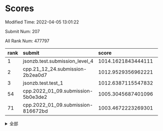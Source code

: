 # Scores

Modified Time: 2022-04-05 13:01:22

Submit Num: 207

All Rank Num: 477797

| rank |               submit               |       score        |       sigma        | pk_num |
| :--- | :--------------------------------- | :----------------- | :----------------- | :----- |
| 1    | jsonzb.test.submission_level_4     | 1014.1621843444111 | 0.8344180103944331 | 9237   |
| 2    | cpp.21_12_24.submission-2b2ea0d7   | 1012.9529356962221 | 0.7930139816932344 | 9231   |
| 3    | jsonzb.test.test_1                 | 1012.6387115547832 | 0.8370920094003037 | 9232   |
| 54   | cpp.2022_01_09.submission-5b0e3de2 | 1005.3045687401096 | 0.7199465149004997 | 9234   |
| 71   | cpp.2022_01_09.submission-816672bd | 1003.4672223269301 | 0.7158637297257979 | 9229   |


<details>
<summary>全部</summary>

| rank |                 submit                 |       score        |       sigma        | pk_num |
| :--- | :------------------------------------- | :----------------- | :----------------- | :----- |
| 1    | jsonzb.test.submission_level_4         | 1014.1621843444111 | 0.8344180103944331 | 9237   |
| 2    | cpp.21_12_24.submission-2b2ea0d7       | 1012.9529356962221 | 0.7930139816932344 | 9231   |
| 3    | jsonzb.test.test_1                     | 1012.6387115547832 | 0.8370920094003037 | 9232   |
| 4    | gobigger.level_3.submission_level_3_10 | 1012.2804562741965 | 0.7712301456239017 | 9233   |
| 5    | gobigger.level_3.submission_level_3_39 | 1011.6588425247684 | 0.7558943735445262 | 9232   |
| 6    | gobigger.level_3.submission_level_3_7  | 1011.6566480360931 | 0.7523086484703011 | 9232   |
| 7    | gobigger.level_3.submission_level_3_13 | 1011.5145419619853 | 0.7829325167807332 | 9237   |
| 8    | gobigger.level_3.submission_level_3_12 | 1011.2364014029056 | 0.7973745522096216 | 9237   |
| 9    | gobigger.level_3.submission_level_3_48 | 1011.2349641445729 | 0.7691883351482178 | 9238   |
| 10   | gobigger.level_3.submission_level_3_22 | 1011.1155049193819 | 0.7751488244045043 | 9234   |
| 11   | gobigger.level_3.submission_level_3_25 | 1011.0410746363199 | 0.7580933169836107 | 9236   |
| 12   | gobigger.level_3.submission_level_3_19 | 1010.9599581288235 | 0.7691155333999105 | 9241   |
| 13   | gobigger.level_3.submission_level_3_21 | 1010.9449133500113 | 0.7489117040646077 | 9232   |
| 14   | gobigger.level_3.submission_level_3_4  | 1010.9346484260938 | 0.7671620669678443 | 9234   |
| 15   | gobigger.level_3.submission_level_3_8  | 1010.8969912146526 | 0.7703107630717377 | 9234   |
| 16   | gobigger.level_3.submission_level_3_43 | 1010.854580283679  | 0.7935920331836692 | 9231   |
| 17   | gobigger.level_3.submission_level_3_42 | 1010.788292951393  | 0.7616037500723943 | 9234   |
| 18   | gobigger.level_3.submission_level_3_36 | 1010.700377814578  | 0.7516628169146848 | 9227   |
| 19   | gobigger.level_3.submission_level_3_16 | 1010.647223313766  | 0.7607074629877961 | 9236   |
| 20   | gobigger.level_3.submission_level_3_11 | 1010.5709075234093 | 0.7585658317522365 | 9232   |
| 21   | gobigger.level_3.submission_level_3_35 | 1010.5647924642246 | 0.7586179155162066 | 9232   |
| 22   | gobigger.level_3.submission_level_3_5  | 1010.4243156101708 | 0.7758802990627292 | 9229   |
| 23   | gobigger.level_3.submission_level_3_18 | 1010.3854315484409 | 0.7419619114314414 | 9233   |
| 24   | gobigger.level_3.submission_level_3_49 | 1010.2933451316945 | 0.7704036830788253 | 9231   |
| 25   | gobigger.level_3.submission_level_3_2  | 1010.2290669730992 | 0.7615065635228091 | 9230   |
| 26   | gobigger.level_3.submission_level_3_17 | 1010.2076851933932 | 0.7460044241527887 | 9232   |
| 27   | gobigger.level_3.submission_level_3_1  | 1010.1117135669257 | 0.7607063340601051 | 9231   |
| 28   | gobigger.level_3.submission_level_3_29 | 1010.0878782763161 | 0.7616474764530117 | 9229   |
| 29   | gobigger.level_3.submission_level_3_0  | 1010.0437360200565 | 0.7936215097616062 | 9234   |
| 30   | gobigger.level_3.submission_level_3_40 | 1010.0218777550457 | 0.7578916537052466 | 9232   |
| 31   | gobigger.level_3.submission_level_3_41 | 1010.0215446927946 | 0.7677614731061878 | 9224   |
| 32   | gobigger.level_3.submission_level_3_14 | 1010.0153360234511 | 0.7641307756484575 | 9237   |
| 33   | gobigger.level_3.submission_level_3_20 | 1009.9474769102272 | 0.7515730107094039 | 9233   |
| 34   | gobigger.level_3.submission_level_3_26 | 1009.8639797900598 | 0.7513446751545776 | 9226   |
| 35   | gobigger.level_3.submission_level_3_31 | 1009.7915056316752 | 0.762736562780924  | 9231   |
| 36   | gobigger.level_3.submission_level_3_47 | 1009.7728684245274 | 0.7693400826976249 | 9231   |
| 37   | gobigger.level_3.submission_level_3_45 | 1009.6438210943422 | 0.7380995932258978 | 9234   |
| 38   | gobigger.level_3.submission_level_3_37 | 1009.6372769623262 | 0.7606929960558829 | 9235   |
| 39   | gobigger.level_3.submission_level_3_27 | 1009.6188265686159 | 0.7794091683139761 | 9233   |
| 40   | gobigger.level_3.submission_level_3_38 | 1009.5943032134321 | 0.7556202103362006 | 9230   |
| 41   | gobigger.level_3.submission_level_3_44 | 1009.534169748947  | 0.7519397955825767 | 9232   |
| 42   | gobigger.level_3.submission_level_3_3  | 1009.5194793855587 | 0.7437033394919005 | 9232   |
| 43   | gobigger.level_3.submission_level_3_32 | 1009.4759948043055 | 0.7569866896474692 | 9233   |
| 44   | gobigger.level_3.submission_level_3_46 | 1009.3213506761149 | 0.7441129525886553 | 9233   |
| 45   | gobigger.level_3.submission_level_3_28 | 1009.2448314048967 | 0.7333591714806539 | 9230   |
| 46   | gobigger.level_3.submission_level_3_9  | 1009.2132656344052 | 0.7731908388350057 | 9231   |
| 47   | gobigger.level_3.submission_level_3_15 | 1009.1739549279381 | 0.7618577070759593 | 9231   |
| 48   | gobigger.level_3.submission_level_3_6  | 1009.0882204028313 | 0.7500706640412571 | 9235   |
| 49   | gobigger.level_3.submission_level_3_23 | 1008.9250980102352 | 0.7495967274967856 | 9235   |
| 50   | gobigger.level_3.submission_level_3_24 | 1008.907654547038  | 0.7294502664560483 | 9233   |
| 51   | gobigger.level_3.submission_level_3_30 | 1008.2111243547859 | 0.7494757745785469 | 9226   |
| 52   | gobigger.level_3.submission_level_3_34 | 1007.7209796693935 | 0.7490662617728313 | 9235   |
| 53   | gobigger.level_3.submission_level_3_33 | 1007.638854242244  | 0.7381385779267776 | 9229   |
| 54   | cpp.2022_01_09.submission-5b0e3de2     | 1005.3045687401096 | 0.7199465149004997 | 9234   |
| 55   | gobigger.level_1.submission_level_1_24 | 1004.71994350615   | 0.7250225399032016 | 9234   |
| 56   | gobigger.level_1.submission_level_1_34 | 1004.5947538699663 | 0.7090024933192571 | 9236   |
| 57   | gobigger.level_1.submission_level_1_23 | 1004.2713809794028 | 0.7203934509117769 | 9234   |
| 58   | gobigger.level_1.submission_level_1_0  | 1004.0121145566281 | 0.7211804631362164 | 9229   |
| 59   | gobigger.level_1.submission_level_1_32 | 1003.9869303854948 | 0.7248677772287009 | 9234   |
| 60   | gobigger.level_1.submission_level_1_3  | 1003.9796907911154 | 0.727362270678329  | 9228   |
| 61   | gobigger.level_1.submission_level_1_42 | 1003.9565319730496 | 0.7103177872029207 | 9235   |
| 62   | gobigger.level_1.submission_level_1_30 | 1003.8586784561946 | 0.7119352349332733 | 9231   |
| 63   | gobigger.level_1.submission_level_1_6  | 1003.8444668596368 | 0.7242897356101907 | 9228   |
| 64   | gobigger.level_1.submission_level_1_45 | 1003.5752682001071 | 0.713895632519627  | 9231   |
| 65   | gobigger.level_1.submission_level_1_21 | 1003.5611348096622 | 0.7125241896871857 | 9235   |
| 66   | gobigger.level_1.submission_level_1_29 | 1003.5417117402443 | 0.7188142061961433 | 9235   |
| 67   | gobigger.level_1.submission_level_1_26 | 1003.5244135259658 | 0.7218156008605748 | 9232   |
| 68   | gobigger.level_1.submission_level_1_17 | 1003.5220441168844 | 0.7112436000535887 | 9238   |
| 69   | gobigger.level_1.submission_level_1_9  | 1003.5131959363918 | 0.7143841709249329 | 9233   |
| 70   | gobigger.level_1.submission_level_1_22 | 1003.4807165393256 | 0.7093083799288751 | 9235   |
| 71   | cpp.2022_01_09.submission-816672bd     | 1003.4672223269301 | 0.7158637297257979 | 9229   |
| 72   | gobigger.level_1.submission_level_1_13 | 1003.4296629270228 | 0.7224727933418532 | 9239   |
| 73   | gobigger.level_1.submission_level_1_36 | 1003.4014925887719 | 0.7257261678952591 | 9235   |
| 74   | gobigger.level_1.submission_level_1_2  | 1003.303709016838  | 0.7159466187706204 | 9229   |
| 75   | gobigger.level_1.submission_level_1_40 | 1003.2732474990888 | 0.7048281542773837 | 9234   |
| 76   | gobigger.level_1.submission_level_1_16 | 1003.2570206470917 | 0.728342867782904  | 9234   |
| 77   | gobigger.level_1.submission_level_1_28 | 1003.255737307779  | 0.7177717260151782 | 9233   |
| 78   | gobigger.level_1.submission_level_1_38 | 1003.1659492077806 | 0.7050359780100081 | 9237   |
| 79   | gobigger.level_1.submission_level_1_41 | 1003.1588591960449 | 0.7183989229700598 | 9232   |
| 80   | gobigger.level_1.submission_level_1_43 | 1003.1524515730869 | 0.709092664951823  | 9225   |
| 81   | gobigger.level_1.submission_level_1_25 | 1003.1122627708537 | 0.721010368520564  | 9234   |
| 82   | gobigger.level_1.submission_level_1_35 | 1003.0728066218518 | 0.7194057278481332 | 9239   |
| 83   | gobigger.level_1.submission_level_1_1  | 1002.9505695458496 | 0.702846338102813  | 9233   |
| 84   | gobigger.level_1.submission_level_1_19 | 1002.9274082468561 | 0.7082313745212028 | 9229   |
| 85   | gobigger.level_1.submission_level_1_39 | 1002.824028471855  | 0.7160944059090096 | 9233   |
| 86   | gobigger.level_1.submission_level_1_10 | 1002.8118483781536 | 0.7086937470606217 | 9230   |
| 87   | gobigger.level_1.submission_level_1_11 | 1002.7855381819219 | 0.7221948300714175 | 9238   |
| 88   | gobigger.level_1.submission_level_1_48 | 1002.770935015614  | 0.7172974388743807 | 9234   |
| 89   | gobigger.level_1.submission_level_1_4  | 1002.7291626484752 | 0.7088125553241403 | 9234   |
| 90   | gobigger.level_1.submission_level_1_33 | 1002.6906008988042 | 0.7239327036051088 | 9229   |
| 91   | gobigger.level_1.submission_level_1_5  | 1002.6791507372669 | 0.7194853323298689 | 9227   |
| 92   | gobigger.level_1.submission_level_1_15 | 1002.5563070933774 | 0.7084681145516522 | 9232   |
| 93   | gobigger.level_1.submission_level_1_18 | 1002.5214579190839 | 0.7227170076114486 | 9226   |
| 94   | gobigger.level_1.submission_level_1_37 | 1002.5145890655883 | 0.7052368929148936 | 9231   |
| 95   | gobigger.level_1.submission_level_1_46 | 1002.4911618170282 | 0.709773007710788  | 9229   |
| 96   | gobigger.level_1.submission_level_1_44 | 1002.4696382602299 | 0.7197142488724914 | 9239   |
| 97   | gobigger.level_1.submission_level_1_7  | 1002.3988394358947 | 0.7025769245785569 | 9238   |
| 98   | gobigger.level_1.submission_level_1_31 | 1002.3827122956767 | 0.7193276028730643 | 9232   |
| 99   | gobigger.level_1.submission_level_1_20 | 1002.3447011950179 | 0.7160249607340207 | 9234   |
| 100  | gobigger.level_1.submission_level_1_49 | 1002.34015152259   | 0.7237168876071667 | 9232   |
| 101  | gobigger.level_1.submission_level_1_8  | 1002.3028207604076 | 0.7192866836266808 | 9228   |
| 102  | gobigger.level_1.submission_level_1_47 | 1002.0022780459707 | 0.7196022149269511 | 9230   |
| 103  | gobigger.level_1.submission_level_1_14 | 1001.9000938270427 | 0.7072318332505143 | 9230   |
| 104  | gobigger.level_1.submission_level_1_27 | 1001.7801633119093 | 0.7103337603094146 | 9231   |
| 105  | gobigger.level_1.submission_level_1_12 | 1001.3933779088618 | 0.7069622316777271 | 9236   |
| 106  | gobigger.random.submission_random_39   | 997.1950280397656  | 0.7095055795028584 | 9235   |
| 107  | gobigger.random.submission_random_35   | 997.0078383482667  | 0.711452031505914  | 9240   |
| 108  | gobigger.random.submission_random_20   | 996.918357807725   | 0.6958842478906567 | 9232   |
| 109  | gobigger.random.submission_random_3    | 996.8783864057698  | 0.7050013629188293 | 9227   |
| 110  | gobigger.random.submission_random_11   | 996.7888575328188  | 0.7053304085054644 | 9234   |
| 111  | gobigger.random.submission_random_8    | 996.6720299957324  | 0.7122529418942177 | 9237   |
| 112  | gobigger.random.submission_random_1    | 996.6662591228443  | 0.716221193018449  | 9235   |
| 113  | gobigger.random.submission_random_14   | 996.6180376116195  | 0.6999660076570763 | 9233   |
| 114  | gobigger.random.submission_random_27   | 996.6148500932352  | 0.7004578270138204 | 9231   |
| 115  | gobigger.random.submission_random_34   | 996.6005800139242  | 0.7149815081620258 | 9232   |
| 116  | gobigger.random.submission_random_4    | 996.5756317157319  | 0.7094420980970912 | 9234   |
| 117  | gobigger.random.submission_random_23   | 996.5450456995276  | 0.700284113335801  | 9238   |
| 118  | gobigger.random.submission_random_31   | 996.5442980882326  | 0.7103668038669144 | 9228   |
| 119  | gobigger.random.submission_random_2    | 996.5342711339929  | 0.6974513004745091 | 9239   |
| 120  | gobigger.random.submission_random_22   | 996.5187962874948  | 0.713596370989558  | 9234   |
| 121  | gobigger.random.submission_random_25   | 996.4838707681326  | 0.7071328870432243 | 9232   |
| 122  | gobigger.random.submission_random_37   | 996.4758772834589  | 0.7110982736842546 | 9237   |
| 123  | gobigger.random.submission_random_24   | 996.4385465451949  | 0.7094801378851405 | 9232   |
| 124  | gobigger.random.submission_random_41   | 996.4117456465934  | 0.7217705776970296 | 9229   |
| 125  | gobigger.random.submission_random_49   | 996.4044394351556  | 0.7057150037035752 | 9231   |
| 126  | gobigger.random.submission_random_38   | 996.3177581224395  | 0.708114001831239  | 9234   |
| 127  | gobigger.random.submission_random_36   | 996.3158285561811  | 0.7087211676073677 | 9234   |
| 128  | gobigger.random.submission_random_12   | 996.3135461301545  | 0.7169988020714855 | 9232   |
| 129  | gobigger.random.submission_random_16   | 996.2813156908651  | 0.7098747229109192 | 9235   |
| 130  | gobigger.random.submission_random_19   | 996.2570489083007  | 0.697073481359538  | 9234   |
| 131  | gobigger.random.submission_random_42   | 996.1700207449151  | 0.7156085970106373 | 9232   |
| 132  | gobigger.random.submission_random_13   | 996.0853008559477  | 0.7094331036385149 | 9233   |
| 133  | gobigger.random.submission_random_7    | 996.0783935271379  | 0.7291207850763906 | 9232   |
| 134  | gobigger.random.submission_random_43   | 996.0542944908024  | 0.6987964924671243 | 9234   |
| 135  | gobigger.random.submission_random_44   | 996.0189650182374  | 0.7074174959751736 | 9233   |
| 136  | gobigger.random.submission_random_18   | 995.9517405542466  | 0.717856825090433  | 9235   |
| 137  | gobigger.random.submission_random_26   | 995.8649898204609  | 0.7275246777044466 | 9238   |
| 138  | gobigger.random.submission_random_10   | 995.7575856799239  | 0.7091565964302516 | 9236   |
| 139  | gobigger.random.submission_random_17   | 995.710276809525   | 0.7163369615750617 | 9237   |
| 140  | gobigger.random.submission_random_15   | 995.674960463927   | 0.7069288819857092 | 9233   |
| 141  | gobigger.random.submission_random_0    | 995.6043370879831  | 0.7128319895651344 | 9232   |
| 142  | gobigger.random.submission_random_28   | 995.6008618593027  | 0.6925506857621821 | 9235   |
| 143  | gobigger.random.submission_random_6    | 995.5934306487644  | 0.7165979355870137 | 9234   |
| 144  | gobigger.random.submission_random_32   | 995.5473714677     | 0.70421516493662   | 9239   |
| 145  | gobigger.random.submission_random_29   | 995.4839177365625  | 0.7268133103923143 | 9232   |
| 146  | gobigger.random.submission_random_5    | 995.4424575437768  | 0.7203929515717338 | 9232   |
| 147  | gobigger.random.submission_random_46   | 995.3610713053796  | 0.7148008622187235 | 9227   |
| 148  | gobigger.random.submission_random_40   | 995.2932407530753  | 0.7161843818703072 | 9233   |
| 149  | gobigger.random.submission_random_30   | 995.28250768008    | 0.7194586835334493 | 9232   |
| 150  | gobigger.random.submission_random_9    | 995.2685918233165  | 0.7083551991828783 | 9238   |
| 151  | gobigger.random.submission_random_33   | 995.2506891776768  | 0.7179788229985844 | 9234   |
| 152  | gobigger.random.submission_random_21   | 995.1446697379939  | 0.7043479437349841 | 9234   |
| 153  | gobigger.random.submission_random_45   | 995.1389907110315  | 0.6976183329558076 | 9229   |
| 154  | gobigger.level_2.submission_level_2_28 | 994.6673689846941  | 0.7228984162269081 | 9231   |
| 155  | gobigger.random.submission_random_47   | 994.523128133675   | 0.7165900834748776 | 9237   |
| 156  | gobigger.level_2.submission_level_2_26 | 994.3819382391483  | 0.7432899885999944 | 9229   |
| 157  | gobigger.random.submission_random_48   | 994.165115266807   | 0.7265271194457469 | 9229   |
| 158  | gobigger.level_2.submission_level_2_12 | 993.8792509326021  | 0.7223148063730674 | 9230   |
| 159  | gobigger.level_2.submission_level_2_0  | 993.6159676411305  | 0.7312326572475459 | 9236   |
| 160  | gobigger.level_2.submission_level_2_2  | 993.3080007620581  | 0.7402602020460753 | 9235   |
| 161  | gobigger.level_2.submission_level_2_43 | 993.2700125591232  | 0.7336293133154494 | 9234   |
| 162  | gobigger.level_2.submission_level_2_6  | 993.2314281435692  | 0.7294122529952058 | 9231   |
| 163  | gobigger.level_2.submission_level_2_11 | 993.2235576955427  | 0.7529461436743706 | 9230   |
| 164  | gobigger.level_2.submission_level_2_18 | 993.0322533568371  | 0.7314116764466971 | 9233   |
| 165  | gobigger.level_2.submission_level_2_13 | 992.8605773911304  | 0.7580666711649727 | 9236   |
| 166  | gobigger.level_2.submission_level_2_39 | 992.8595157822228  | 0.7539950650066304 | 9232   |
| 167  | gobigger.level_2.submission_level_2_44 | 992.739711682233   | 0.7482748025098728 | 9233   |
| 168  | gobigger.level_2.submission_level_2_35 | 992.6458294114395  | 0.7432919578233622 | 9235   |
| 169  | gobigger.level_2.submission_level_2_34 | 992.616656507819   | 0.7349499724825493 | 9238   |
| 170  | gobigger.level_2.submission_level_2_16 | 992.5981087032643  | 0.7231476503050035 | 9226   |
| 171  | gobigger.level_2.submission_level_2_24 | 992.5747685216814  | 0.7283078206801538 | 9229   |
| 172  | gobigger.level_2.submission_level_2_5  | 992.55801841054    | 0.7419725325450628 | 9236   |
| 173  | gobigger.level_2.submission_level_2_42 | 992.5055612883442  | 0.7286470366745277 | 9239   |
| 174  | gobigger.level_2.submission_level_2_22 | 992.4619940643496  | 0.715053405632863  | 9237   |
| 175  | gobigger.level_2.submission_level_2_29 | 992.4565583965601  | 0.734663644311604  | 9236   |
| 176  | gobigger.level_2.submission_level_2_27 | 992.452982480803   | 0.7393593307970807 | 9230   |
| 177  | gobigger.level_2.submission_level_2_4  | 992.3973757303936  | 0.7437778097499226 | 9234   |
| 178  | gobigger.level_2.submission_level_2_37 | 992.3894783936748  | 0.7367863686089376 | 9235   |
| 179  | gobigger.level_2.submission_level_2_14 | 992.1719730973484  | 0.7260739914738983 | 9231   |
| 180  | gobigger.level_2.submission_level_2_17 | 992.0820312065401  | 0.7448656433996299 | 9229   |
| 181  | gobigger.level_2.submission_level_2_7  | 992.0259368601763  | 0.7289693332769327 | 9233   |
| 182  | gobigger.level_2.submission_level_2_47 | 991.9995427105948  | 0.746266906091593  | 9231   |
| 183  | gobigger.level_2.submission_level_2_46 | 991.996194745087   | 0.7520590423043331 | 9232   |
| 184  | gobigger.level_2.submission_level_2_10 | 991.9555376106916  | 0.7423324997540148 | 9227   |
| 185  | gobigger.level_2.submission_level_2_23 | 991.9226162942332  | 0.7458772306655878 | 9231   |
| 186  | gobigger.level_2.submission_level_2_45 | 991.9221599238308  | 0.7658494807767331 | 9234   |
| 187  | gobigger.level_2.submission_level_2_49 | 991.9198206535647  | 0.7319806952615415 | 9232   |
| 188  | gobigger.level_2.submission_level_2_33 | 991.9178420192096  | 0.755974184656162  | 9233   |
| 189  | gobigger.level_2.submission_level_2_40 | 991.8262183099131  | 0.7557247310834978 | 9232   |
| 190  | gobigger.level_2.submission_level_2_8  | 991.8226510257191  | 0.7637108132113795 | 9235   |
| 191  | gobigger.level_2.submission_level_2_20 | 991.8178483036196  | 0.745270318669714  | 9234   |
| 192  | gobigger.level_2.submission_level_2_25 | 991.809407771526   | 0.7444540772538774 | 9230   |
| 193  | gobigger.level_2.submission_level_2_15 | 991.7647479968662  | 0.7257479159948017 | 9233   |
| 194  | gobigger.level_2.submission_level_2_31 | 991.5764982946242  | 0.7526903892833939 | 9233   |
| 195  | gobigger.level_2.submission_level_2_41 | 991.564960551694   | 0.7470017619722928 | 9235   |
| 196  | gobigger.level_2.submission_level_2_32 | 991.488949589571   | 0.7531479339643455 | 9227   |
| 197  | gobigger.level_2.submission_level_2_3  | 991.4881640054393  | 0.7609232559663881 | 9234   |
| 198  | gobigger.level_2.submission_level_2_19 | 991.3933261860091  | 0.734046864170393  | 9235   |
| 199  | gobigger.level_2.submission_level_2_30 | 991.3660464102838  | 0.7650356481744799 | 9231   |
| 200  | gobigger.level_2.submission_level_2_21 | 991.3430582784068  | 0.745320650347164  | 9230   |
| 201  | gobigger.level_2.submission_level_2_9  | 991.3028176163488  | 0.7272452092812484 | 9234   |
| 202  | gobigger.level_2.submission_level_2_1  | 990.9751071330211  | 0.7650644565232764 | 9229   |
| 203  | gobigger.level_2.submission_level_2_38 | 990.9699644970925  | 0.7515636634801094 | 9234   |
| 204  | gobigger.level_2.submission_level_2_48 | 990.7956667877273  | 0.7450473264566356 | 9231   |
| 205  | gobigger.level_2.submission_level_2_36 | 990.4932677434447  | 0.7650343839425455 | 9227   |
| 206  | gobigger.none.submission_none_0        | 977.8363095970117  | 1.4164442608910894 | 9234   |
| 207  | gobigger.none.submission_none_1        | 976.7387028818944  | 1.4181526383165726 | 9237   |

</details>